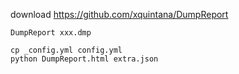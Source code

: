 download https://github.com/xquintana/DumpReport

```
DumpReport xxx.dmp
```

```
cp _config.yml config.yml
python DumpReport.html extra.json
```
